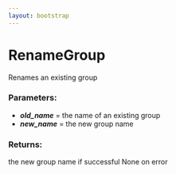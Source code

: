 ```yaml
---
layout: bootstrap
---
```


# RenameGroup

Renames an existing group
        

### Parameters:

- ***old_name*** = the name of an existing group
- ***new_name*** = the new group name
        

### Returns:


the new group name if successful
None on error
        
